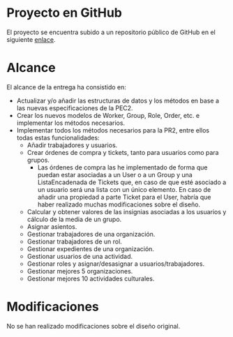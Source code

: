 # Proyecto en GitHub
El proyecto se encuentra subido a un repositorio público de GitHub en el siguiente [enlace](https://github.com/fernanfpinformatica/DED-PR2-SafetyActivities4Covid19).

# Alcance
El alcance de la entrega ha consistido en:
   * Actualizar y/o añadir las estructuras de datos y los métodos en base a las nuevas especificaciones de la PEC2.
   * Crear los nuevos modelos de Worker, Group, Role, Order, etc. e implementar los métodos necesarios.
   * Implementar todos los métodos necesarios para la PR2, entre ellos todas estas funcionalidades:
        * Añadir trabajadores y usuarios.
        * Crear órdenes de compra y tickets, tanto para usuarios como para grupos.
            * Las órdenes de compra las he implementado de forma que puedan estar asociadas a un User o a un Group y una ListaEncadenada de Tickets que, en caso de que esté asociado a un usuario será una lista con un único elemento. En caso de añadir una propiedad a parte Ticket para el User, habría que haber realizado muchas modificaciones sobre el diseño.
        * Calcular y obtener valores de las insignias asociadas a los usuarios y cálculo de la media de un grupo.
        * Asignar asientos.
        * Gestionar trabajadores de una organización.
        * Gestionar trabajadores de un rol.
        * Gestionar expedientes de una organización.
        * Gestionar usuarios de una actividad.
        * Gestionar roles y asignar/desasignar a usuarios/trabajadores.
        * Gestionar mejores 5 organizaciones.
        * Gestionar mejores 10 actividades culturales.
        
# Modificaciones
No se han realizado modificaciones sobre el diseño original.